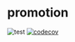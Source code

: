 # promotion

![test](https://github.com/pradist/promotion/actions/workflows/go.yml/badge.svg)
[![codecov](https://codecov.io/gh/pradist/promotion/branch/main/graph/badge.svg?token=VGO3AQ6D5S)](https://codecov.io/gh/pradist/promotion)
